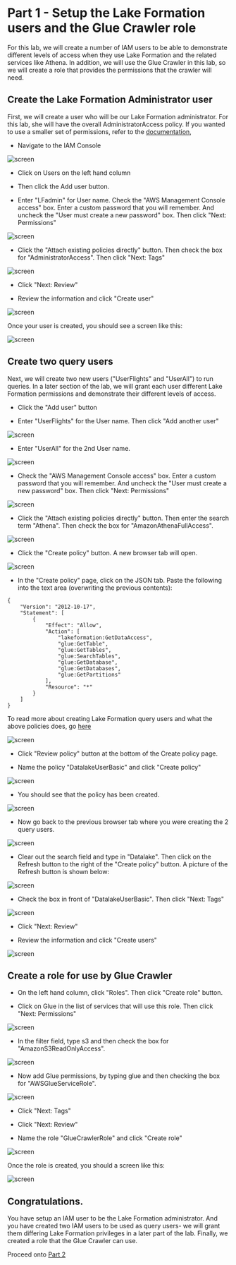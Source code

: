 # Part 1 - Setup the Lake Formation users and the Glue Crawler role


For this lab, we will create a number of IAM users to be able to demonstrate different levels of access when they use Lake Formation and the related services like Athena.  In addition, we will use the Glue Crawler in this lab, so we will create a role that provides the permissions that the crawler will need.


## Create the Lake Formation Administrator user

First, we will create a user who will be our Lake Formation administrator.  For this lab, she will have the overall AdministratorAccess policy.  If you wanted to use a smaller set of permissions, refer to the [documentation](https://docs.aws.amazon.com/lake-formation/latest/dg/permissions-reference.html#persona-dl-admin),


* Navigate to the IAM Console

![screen](images/iam1.png)

* Click on Users on the left hand column

* Then click the Add user button.

* Enter "LFadmin" for User name.  Check the "AWS Management Console access" box.  Enter a custom password that you will remember.  And uncheck the "User must create a new password" box.  Then click "Next: Permissions"

![screen](images/iam2.png)

* Click the "Attach existing policies directly" button.  Then check the box for "AdministratorAccess".  Then click "Next: Tags"

![screen](images/iam3.png)

* Click "Next: Review"

* Review the information and click "Create user"

![screen](images/iam4.png)

Once your user is created, you should see a screen like this:

![screen](images/iam5.png)



## Create two query users

Next, we will create two new users ("UserFlights" and "UserAll") to run queries.  In a later section of the lab, we will grant each user different Lake Formation permissions and demonstrate their different levels of access.


* Click the "Add user" button 


* Enter "UserFlights" for the User name.  Then click "Add another user"

![screen](images/iam6.png)

* Enter "UserAll" for the 2nd User name.

![screen](images/iam7.png)


* Check the "AWS Management Console access" box.  Enter a custom password that you will remember.  And uncheck the "User must create a new password" box.  Then click "Next: Permissions"

![screen](images/iam8.png)

* Click the "Attach existing policies directly" button.  Then enter the search term "Athena".  Then check the box for "AmazonAthenaFullAccess".  


![screen](images/iam9.png)

* Click the "Create policy" button.  A new browser tab will open.

![screen](images/iam10.png)

* In the "Create policy" page, click on the JSON tab.  Paste the following into the text area (overwriting the previous contents):


```
{
    "Version": "2012-10-17",
    "Statement": [
        {
            "Effect": "Allow",
            "Action": [
                "lakeformation:GetDataAccess",
                "glue:GetTable",
                "glue:GetTables",
                "glue:SearchTables",
                "glue:GetDatabase",
                "glue:GetDatabases",
                "glue:GetPartitions"
            ],
            "Resource": "*"
        }
    ]
}

```

To read more about creating Lake Formation query users and what the above policies does, go [here](https://docs.aws.amazon.com/lake-formation/latest/dg/tut-create-lf-user.html)


![screen](images/iam11.png)

* Click "Review policy" button at the bottom of the Create policy page.

* Name the policy "DatalakeUserBasic" and click "Create policy"

![screen](images/iam12.png)

* You should see that the policy has been created.  

![screen](images/iam13.png)

* Now go back to the previous browser tab where you were creating the 2 query users.

![screen](images/iam14.png)

* Clear out the search field and type in "Datalake".  Then click on the Refresh button to the right of the "Create policy" button.  A picture of the Refresh button is shown below:

![screen](images/iam15.png)

* Check the box in front of "DatalakeUserBasic".  Then click "Next: Tags"

![screen](images/iam16.png)

* Click "Next: Review"

* Review the information and click "Create users"

![screen](images/iam17.png)

## Create a role for use by Glue Crawler

* On the left hand column, click "Roles".  Then click "Create role" button.

* Click on Glue in the list of services that will use this role.  Then click "Next: Permissions"

![screen](images/iamglue1.png)

* In the filter field, type s3 and then check the box for "AmazonS3ReadOnlyAccess".

![screen](images/iamglue33.png)

* Now add Glue permissions, by typing glue and then checking the box for "AWSGlueServiceRole".

![screen](images/iamglue34.png)

* Click "Next: Tags"

* Click "Next: Review"

* Name the role "GlueCrawlerRole" and click "Create role"

![screen](images/iamglue2.png)


Once the role is created, you should a screen like this:

![screen](images/iamglue3.png)


## Congratulations.

You have setup an IAM user to be the Lake Formation administrator.  And you have created two IAM users to be used as query users- we will grant them differing Lake Formation privileges in a later part of the lab. Finally, we created a role that the Glue Crawler can use.

Proceed onto [Part 2](Part2.md)

